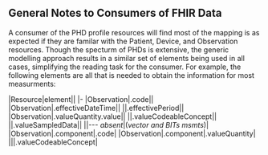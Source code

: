## General Notes to Consumers of FHIR Data
A consumer of the PHD profile resources will find most of the mapping is as expected if they are familar with the Patient, Device, and Observation resources. Though the specturm of PHDs is extensive, the generic modelling approach results in a similar set of elements being used in all cases, simplifying the reading task for the consumer. For example, the following elements are all that is needed to obtain the information for most measurments:


|Resource|element||
|-
|Observation|.code||
|Observation|.effectiveDateTime||
||.effectivePeriod||
|Observation|.valueQuantity.value||
||.valueCodeableConcept||
||.valueSampledData||
||--- *absent*|(*vector and BITs msmts*)|
|Observation|.component|.code|
|Observation|.component|.valueQuantity|
|||.valueCodeableConcept|